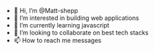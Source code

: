 - 👋 Hi, I’m @Matt-shepp
- 👀 I’m interested in building web applications
- 🌱 I’m currently learning javascript
- 💞️ I’m looking to collaborate on best tech stacks
- 📫 How to reach me messages

<!---
Matt-shepp/Matt-shepp is a ✨ special ✨ repository because its `README.md` (this file) appears on your GitHub profile.
You can click the Preview link to take a look at your changes.
--->
